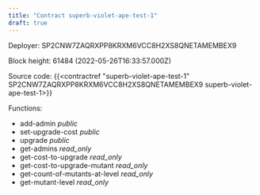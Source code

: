 ```yaml
---
title: "Contract superb-violet-ape-test-1"
draft: true
---
```

Deployer: SP2CNW7ZAQRXPP8KRXM6VCC8H2XS8QNETAMEMBEX9


 



Block height: 61484 (2022-05-26T16:33:57.000Z)

Source code: {{<contractref "superb-violet-ape-test-1" SP2CNW7ZAQRXPP8KRXM6VCC8H2XS8QNETAMEMBEX9 superb-violet-ape-test-1>}}

Functions:

* add-admin _public_
* set-upgrade-cost _public_
* upgrade _public_
* get-admins _read_only_
* get-cost-to-upgrade _read_only_
* get-cost-to-upgrade-mutant _read_only_
* get-count-of-mutants-at-level _read_only_
* get-mutant-level _read_only_
